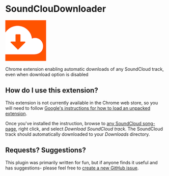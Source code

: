 # SoundClouDownloader
![alt text](https://raw.githubusercontent.com/bvaughn/SoundClouDownloader/master/icons/icon128.png "SoundClouDownloader")

Chrome extension enabling automatic downloads of any SoundCloud track, even when download option is disabled

## How do I use this extension?

This extension is not currently available in the Chrome web store, so you will need to follow [Google's instructions for how to load an unpacked extension](https://developer.chrome.com/extensions/getstarted#unpacked).

Once you've installed the instruction, browse to [any SoundCloud song-page](https://soundcloud.com/brianvaughn/burn-you-away), right click, and select *Download SoundCloud track*. The SoundCloud track should automatically downloaded to your *Downloads* directory.

## Requests? Suggestions?

This plugin was primarily written for fun, but if anyone finds it useful and has suggestions- please feel free to [create a new GitHub issue](https://github.com/bvaughn/SoundClouDownloader/issues/new).
